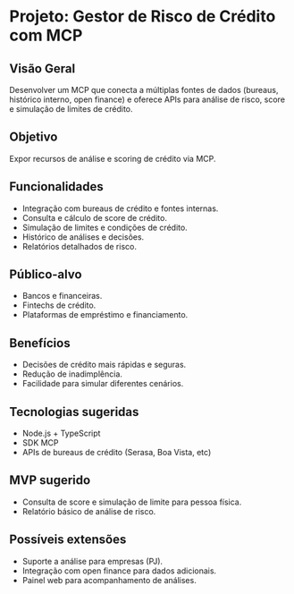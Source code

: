 # Projeto: Gestor de Risco de Crédito com MCP

## Visão Geral
Desenvolver um MCP que conecta a múltiplas fontes de dados (bureaus, histórico interno, open finance) e oferece APIs para análise de risco, score e simulação de limites de crédito.

## Objetivo
Expor recursos de análise e scoring de crédito via MCP.

## Funcionalidades
- Integração com bureaus de crédito e fontes internas.
- Consulta e cálculo de score de crédito.
- Simulação de limites e condições de crédito.
- Histórico de análises e decisões.
- Relatórios detalhados de risco.

## Público-alvo
- Bancos e financeiras.
- Fintechs de crédito.
- Plataformas de empréstimo e financiamento.

## Benefícios
- Decisões de crédito mais rápidas e seguras.
- Redução de inadimplência.
- Facilidade para simular diferentes cenários.

## Tecnologias sugeridas
- Node.js + TypeScript
- SDK MCP
- APIs de bureaus de crédito (Serasa, Boa Vista, etc)

## MVP sugerido
- Consulta de score e simulação de limite para pessoa física.
- Relatório básico de análise de risco.

## Possíveis extensões
- Suporte a análise para empresas (PJ).
- Integração com open finance para dados adicionais.
- Painel web para acompanhamento de análises. 